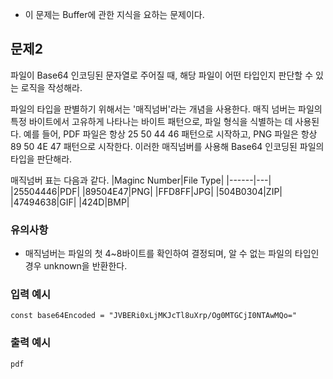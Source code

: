 - 이 문제는 Buffer에 관한 지식을 요하는 문제이다.

## 문제2

파일이 Base64 인코딩된 문자열로 주어질 때, 해당 파일이 어떤 타입인지 판단할 수 있는 로직을 작성해라.

파일의 타입을 판별하기 위해서는 '매직넘버'라는 개념을 사용한다. 매직 넘버는 파일의 특정 바이트에서 고유하게 나타나는 바이트 패턴으로, 파일 형식을 식별하는 데 사용된다. 예를 들어, PDF 파일은 항상 25 50 44 46 패턴으로 시작하고, PNG 파일은 항상 89 50 4E 47 패턴으로 시작한다. 이러한 매직넘버를 사용해 Base64 인코딩된 파일의 타입을 판단해라.

매직넘버 표는 다음과 같다.
|Maginc Number|File Type|
|------|---|
|25504446|PDF|
|89504E47|PNG|
|FFD8FF|JPG|
|504B0304|ZIP|
|47494638|GIF|
|424D|BMP|

### 유의사항

- 매직넘버는 파일의 첫 4~8바이트를 확인하여 결정되며, 알 수 없는 파일의 타입인 경우 unknown을 반환한다.

### 입력 예시

```
const base64Encoded = "JVBERi0xLjMKJcTl8uXrp/Og0MTGCjI0NTAwMQo="
```

### 출력 예시

```
pdf
```

